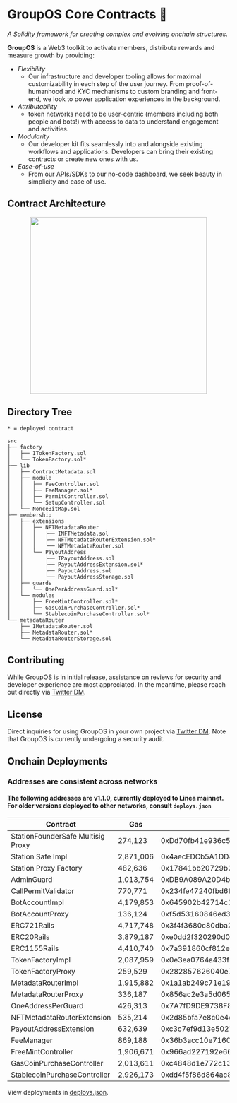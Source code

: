 # GroupOS Core Contracts 🧙

_A Solidity framework for creating complex and evolving onchain structures._

**GroupOS** is a Web3 toolkit to activate members, distribute rewards and measure growth by providing:

  - *Flexibility* 
    - Our infrastructure and developer tooling allows for maximal customizability in each step of the user journey. From proof-of-humanhood and KYC mechanisms to custom branding and front-end, we look to power application experiences in the background.
  - *Attributability* 
    - token networks need to be user-centric (members including both people and bots!) with access to data to understand engagement and activities.
  - *Modularity* 
    - Our developer kit fits seamlessly into and alongside existing workflows and applications. Developers can bring their existing contracts or create new ones with us.
  - *Ease-of-use*
    - From our APIs/SDKs to our no-code dashboard, we seek beauty in simplicity and ease of use.


## Contract Architecture

<div style="text-align:center"><img src="https://github.com/0xStation/tokens-v1/assets/80549215/a68b8a19-4568-45a7-9d32-d5738409081e" width="400" ></div>

## Directory Tree

```
* = deployed contract

src
├── factory
│   ├── ITokenFactory.sol
│   └── TokenFactory.sol*
├── lib
│   ├── ContractMetadata.sol
│   ├── module
│   │   ├── FeeController.sol
│   │   ├── FeeManager.sol*
│   │   ├── PermitController.sol
│   │   └── SetupController.sol
│   └── NonceBitMap.sol
├── membership
│   ├── extensions
│   │   ├── NFTMetadataRouter
│   │   │   ├── INFTMetadata.sol
│   │   │   ├── NFTMetadataRouterExtension.sol*
│   │   │   └── NFTMetadataRouter.sol
│   │   └── PayoutAddress
│   │       ├── IPayoutAddress.sol
│   │       ├── PayoutAddressExtension.sol*
│   │       ├── PayoutAddress.sol
│   │       └── PayoutAddressStorage.sol
│   ├── guards
│   │   └── OnePerAddressGuard.sol*
│   └── modules
│       ├── FreeMintController.sol*
│       ├── GasCoinPurchaseController.sol*
│       └── StablecoinPurchaseController.sol*
└── metadataRouter
    ├── IMetadataRouter.sol
    ├── MetadataRouter.sol*
    └── MetadataRouterStorage.sol
```

## Contributing

While GroupOS is in initial release, assistance on reviews for security and developer experience are most appreciated. In the meantime, please reach out directly via [Twitter DM](https://twitter.com/ilikesymmetry).

## License

Direct inquiries for using GroupOS in your own project via [Twitter DM](https://twitter.com/ilikesymmetry). Note that GroupOS is currently undergoing a security audit.

## Onchain Deployments
### Addresses are consistent across networks
#### The following addresses are v1.1.0, currently deployed to Linea mainnet. For older versions deployed to other networks, consult `deploys.json`

| Contract | Gas | Address |
| --- | --- | --- |
| StationFounderSafe Multisig Proxy |  274,123 | 0xDd70fb41e936c5dc67Fc783BA5281E50f0A46fBC | 
| Station Safe Impl | 2,871,006 | 0x4aecEDCb5A1DD4615F57dF2672D5399b843F2469 | 
| Station Proxy Factory | 482,636 | 0x17841bb20729b25f23fdc6307dbccd883ad30f91 | 
| AdminGuard | 1,013,754 | 0xDB9A089A20D4b8cDef355ca474323b6C832D9776 | 
| CallPermitValidator | 770,771 | 0x234fe47240fbd6f0aa4573c16a0571969a735b13 | 
| BotAccountImpl | 4,179,853 | 0x645902b42714c1a8be5568f71c0b4e211c8e8e21 | 
| BotAccountProxy | 136,124 | 0xf5d53160846ed39dd819feecf548444364386ed3 | 
| ERC721Rails | 4,717,748 | 0x3f4f3680c80dba28ae43fbe160420d4ad8ca50e4 | 
| ERC20Rails | 3,879,187 | 0xe0dd2f320290d04dce5432e6ec2312d66d6f84c1 | 
| ERC1155Rails | 4,410,740 | 0x7a391860cf812e8151d9c578ca4cf36a015ddb79 |  
| TokenFactoryImpl | 2,087,959 | 0x0e3ea0764a433f2b3af2b305ca4109dbe47c82e3 | 
| TokenFactoryProxy | 259,529 | 0x282857626040e7fbd226eab7dbb46bb981b42617 | 
| MetadataRouterImpl | 1,915,882 | 0x1a1ab249c71e19e37be1ad7ac339146340158150 | 
| MetadataRouterProxy | 336,187 | 0x856ac2e3a5d065e8a505ceb0ca97906db8fa4b49 | 
| OneAddressPerGuard | 426,313 | 0x7A7fD9DE9738F815172989C65443A6Ce283dFb78 | 
| NFTMetadataRouterExtension | 535,214 | 0x2d85bfa7e8c0e4e9d5185f69e8691c7886444e94 | 
| PayoutAddressExtension | 632,639 | 0xc3c7ef9d13e5027021a6fddeb63e05fd703a464f | 
| FeeManager | 869,188 | 0x36b3acc10e7160e6003c621029c08a792e67be43 | 
| FreeMintController | 1,906,671 | 0x966ad227192e665960a2d1b89095c16286fc7792 | 
| GasCoinPurchaseController | 2,013,611 | 0xc4848d1e772c1385b86a2d3bfa56244a6122f700 | 
| StablecoinPurchaseController | 2,926,173 | 0xdd4f5f86d864ac806a98411e3fc87b74ca20dc2b | 

View deployments in [deploys.json](./deploys.json).
